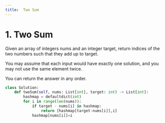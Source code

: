 ```yaml
---
title:  Two Sum
---
```


# 1. Two Sum

Given an array of integers nums and an integer target, return indices of the two numbers such that they add up to target.

You may assume that each input would have exactly one solution, and you may not use the same element twice.

You can return the answer in any order.

```python
class Solution:
    def twoSum(self, nums: List[int], target: int) -> List[int]:
        hashmap = defaultdict(int)
        for i in range(len(nums)):
            if target - nums[i] in hashmap:
                return [hashmap[target-nums[i]],i]
            hashmap[nums[i]]=i


        
```